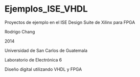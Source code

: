 # Ejemplos_ISE_VHDL
Proyectos de ejemplo en el ISE Design Suite de Xilinx para FPGA

Rodrigo Chang

2014

Universidad de San Carlos de Guatemala

Laboratorio de Electrónica 6

Diseño digital utilizando VHDL y FPGA
